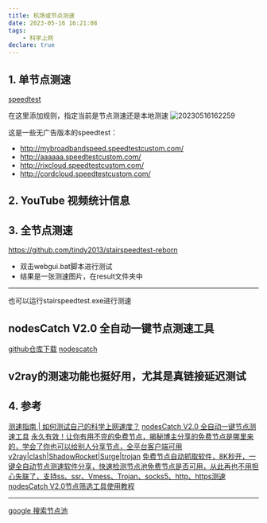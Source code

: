 ```yaml
---
title: 机场或节点测速
date: 2023-05-16 16:21:08
tags:
    - 科学上网
declare: true
---
```

## 1. 单节点测速
[speedtest](https://www.speedtest.net/)<!--more-->

在这里添加规则，指定当前是节点测速还是本地测速
![20230516162259](https://cdn.jsdelivr.net/gh/Corner430/Picture/images/20230516162259.png)

这是一些无广告版本的speedtest：
- http://mybroadbandspeed.speedtestcustom.com/
- http://aaaaaa.speedtestcustom.com/
- http://rixcloud.speedtestcustom.com/
- http://cordcloud.speedtestcustom.com/

## 2. YouTube 视频统计信息

## 3. 全节点测速
https://github.com/tindy2013/stairspeedtest-reborn

- 双击webgui.bat脚本进行测试
- 结果是一张测速图片，在result文件夹中

------------------------
也可以运行stairspeedtest.exe进行测速

## nodesCatch V2.0 全自动一键节点测速工具
[github仓库下载](https://github.com/bulianglin/demo)
[nodescatch](https://github.com/kivid/nodesCatch)

## v2ray的测速功能也挺好用，尤其是真链接延迟测试


## 4. 参考
[测速指南 | 如何测试自己的科学上网速度？](https://merlinblog.xyz/wiki/speedtest.html)
[nodesCatch V2.0 全自动一键节点测速工具](https://bulianglin.com/archives/nodescatch.html)
[永久有效！让你有用不完的免费节点，揭秘博主分享的免费节点是哪里来的，学会了你也可以给别人分享节点，全平台客户端可用 v2ray|clash|ShadowRocket|Surge|trojan](https://www.youtube.com/watch?v=AGk4qw3n9wk&ab_channel=%E4%B8%8D%E8%89%AF%E6%9E%97)
[免费节点自动抓取软件，8K秒开，一键全自动节点测速软件分享，快速检测节点池免费节点是否可用，从此再也不用担心失联了，支持ss、ssr、Vmess、Trojan、socks5、http、https测速](https://www.youtube.com/watch?v=aSR6OuqtFdU&ab_channel=%E4%B8%8D%E8%89%AF%E6%9E%97)
[nodesCatch V2.0节点筛选工具使用教程](https://oliverhou.com/archives/213)

-------------------------
[google 搜索节点池](https://www.google.com.hk/search?q=inurl%3Aclash%2Fproxies)